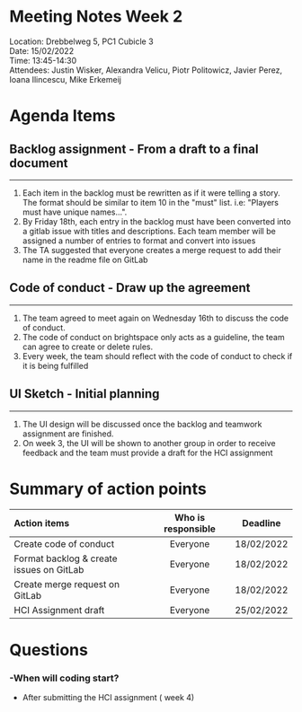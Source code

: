 # Meeting Notes Week 2

Location: Drebbelweg 5, PC1 Cubicle 3\
Date: 15/02/2022\
Time: 13:45-14:30\
Attendees: Justin Wisker, Alexandra Velicu, Piotr Politowicz, Javier Perez, Ioana Ilincescu, Mike Erkemeij

# Agenda Items

## Backlog assignment - From a draft to a final document
---
1. Each item in the backlog must be rewritten as if it were telling a story. The format should be similar to item 10 in the "must" list. i.e: "Players must have unique names...".
2. By Friday 18th, each entry in the backlog must have been converted into a gitlab issue with titles and descriptions. Each team member will be assigned a number of entries to format and convert into issues
3. The TA suggested that everyone creates a merge request to add their name in the readme file on GitLab
## Code of conduct - Draw up the agreement
---
1. The team agreed to meet again on Wednesday 16th to discuss the code of conduct.
2. The code of conduct on brightspace only acts as a guideline, the team can agree to create or delete rules.
3. Every week, the team should reflect with the code of conduct to check if it is being fulfilled
## UI Sketch - Initial planning
---
1. The UI design will be discussed once the backlog and teamwork assignment are finished.
2. On week 3, the UI will be shown to another group in order to receive feedback and the team must provide a draft for the HCI assignment

# Summary of action points
| Action items      | Who is responsible | Deadline     |
| :---        | :----:        | :----:         |
| Create code of conduct   | Everyone        | 18/02/2022      |
| Format backlog & create issues on GitLab      | Everyone       | 18/02/2022   |
| Create merge request on GitLab      | Everyone       | 18/02/2022   |
| HCI Assignment draft    | Everyone       | 25/02/2022   |

# Questions
### -When will coding start?
- After submitting the HCI assignment ( week 4)
